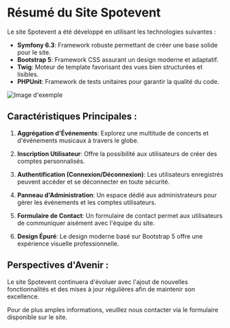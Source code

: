 # Résumé du Site Spotevent

Le site Spotevent a été développé en utilisant les technologies suivantes :

- **Symfony 6.3**: Framework robuste permettant de créer une base solide pour le site.
- **Bootstrap 5**: Framework CSS assurant un design moderne et adaptatif.
- **Twig**: Moteur de template favorisant des vues bien structurées et lisibles.
- **PHPUnit**: Framework de tests unitaires pour garantir la qualité du code.

![Image d'exemple](https://www.zupimages.net/up/23/32/reif.png)

## Caractéristiques Principales :

1. **Aggrégation d'Événements**: Explorez une multitude de concerts et d'événements musicaux à travers le globe.

2. **Inscription Utilisateur**: Offre la possibilité aux utilisateurs de créer des comptes personnalisés.

3. **Authentification (Connexion/Déconnexion)**: Les utilisateurs enregistrés peuvent accéder et se déconnecter en toute sécurité.

4. **Panneau d'Administration**: Un espace dédié aux administrateurs pour gérer les événements et les comptes utilisateurs.

5. **Formulaire de Contact**: Un formulaire de contact permet aux utilisateurs de communiquer aisément avec l'équipe du site.

6. **Design Épuré**: Le design moderne basé sur Bootstrap 5 offre une expérience visuelle professionnelle.

## Perspectives d'Avenir :

Le site Spotevent continuera d'évoluer avec l'ajout de nouvelles fonctionnalités et des mises à jour régulières afin de maintenir son excellence.

Pour de plus amples informations, veuillez nous contacter via le formulaire disponible sur le site.
